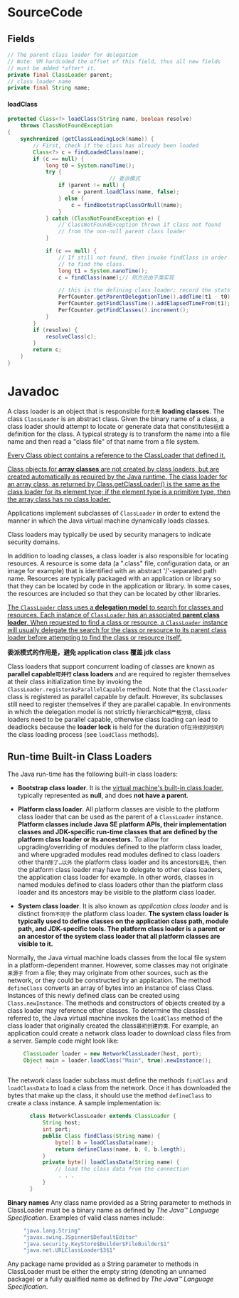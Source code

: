 # SourceCode

## Fields

```java
// The parent class loader for delegation
// Note: VM hardcoded the offset of this field, thus all new fields
// must be added *after* it.
private final ClassLoader parent;
// class loader name
private final String name;
```

####  loadClass

```java
protected Class<?> loadClass(String name, boolean resolve)
    throws ClassNotFoundException
{
    synchronized (getClassLoadingLock(name)) {
        // First, check if the class has already been loaded
        Class<?> c = findLoadedClass(name);
        if (c == null) {
            long t0 = System.nanoTime();
            try {
								// 委派模式
                if (parent != null) {
                    c = parent.loadClass(name, false);
                } else {
                    c = findBootstrapClassOrNull(name);
                }
            } catch (ClassNotFoundException e) {
                // ClassNotFoundException thrown if class not found
                // from the non-null parent class loader
            }

            if (c == null) {
                // If still not found, then invoke findClass in order
                // to find the class.
                long t1 = System.nanoTime();
                c = findClass(name);// 刚方法由子类实现

                // this is the defining class loader; record the stats
                PerfCounter.getParentDelegationTime().addTime(t1 - t0);
                PerfCounter.getFindClassTime().addElapsedTimeFrom(t1);
                PerfCounter.getFindClasses().increment();
            }
        }
        if (resolve) {
            resolveClass(c);
        }
        return c;
    }
}
```

# Javadoc

A class loader is an object that is responsible for`负责` **loading classes**. The class `ClassLoader` is an abstract class. Given the binary name of a class, a class loader should attempt to locate or generate data that constitutes`组成` a definition for the class. A typical strategy is to transform the name into a file name and then read a "class file" of that name from a file system.

<u>Every Class object contains a reference to the ClassLoader that defined it.</u>

<u>Class objects for **array classes** are not created by class loaders, but are created automatically as required by the Java runtime. The class loader for an array class, as returned by Class.getClassLoader() is the same as the class loader for its element type; if the element type is a primitive type, then the array class has no class loader.</u>

Applications implement subclasses of `ClassLoader` in order to extend the manner in which the Java virtual machine dynamically loads classes.

Class loaders may typically be used by security managers to indicate security domains.

In addition to loading classes, a class loader is also responsible for locating resources. A resource is some data (a ".class" file, configuration data, or an image for example) that is identified with an abstract '/'-separated path name. Resources are typically packaged with an application or library so that they can be located by code in the application or library. In some cases, the resources are included so that they can be located by other libraries.

<u>The `ClassLoader` class uses a **delegation model** to search for classes and resources. Each instance of `ClassLoader` has an associated **parent class loader**. When requested to find a class or resource, a `ClassLoader` instance will usually delegate the search for the class or resource to its parent class loader before attempting to find the class or resource itself. </u>

**委派模式的作用是，避免 application class 覆盖 jdk class**

Class loaders that support concurrent loading of classes are known as **parallel capable`可并行` class loaders** and are required to register themselves at their class initialization time by invoking the `ClassLoader.registerAsParallelCapable` method. Note that the `ClassLoader` class is registered as parallel capable by default. However, its subclasses still need to register themselves if they are parallel capable. In environments in which the delegation model is not strictly hierarchical`严格分级`, class loaders need to be parallel capable, otherwise class loading can lead to deadlocks because the **loader lock** is held for the duration of`在持续的时间内` the class loading process (see `loadClass` methods).

## Run-time Built-in Class Loaders
The Java run-time has the following built-in class loaders:

- **Bootstrap class loader**. It is the <u>virtual machine's built-in class loader</u>, typically represented as **null**, and does **not have a parent**.

- **Platform class loader**. All platform classes are visible to the platform class loader that can be used as the parent of a `ClassLoader` instance. **Platform classes include Java SE platform APIs, their implementation classes and JDK-specific run-time classes that are defined by the platform class loader or its ancestors.**
  To allow for upgrading/overriding of modules defined to the platform class loader, and where upgraded modules read modules defined to class loaders other than`除了…以外` the platform class loader and its ancestors`祖先`, then the platform class loader may have to delegate to other class loaders, the application class loader for example. In other words, classes in named modules defined to class loaders other than the platform class loader and its ancestors may be visible to the platform class loader.

- **System class loader**. It is also known as *application class loader* and is distinct from`不同于` the platform class loader. **The system class loader is typically used to define classes on the application class path, module path, and JDK-specific tools. The platform class loader is a parent or an ancestor of the system class loader that all platform classes are visible to it.**

Normally, the Java virtual machine loads classes from the local file system in a platform-dependent manner. However, some classes may not originate`来源于` from a file; they may originate from other sources, such as the network, or they could be constructed by an application. The method `defineClass` converts an array of bytes into an instance of class Class. Instances of this newly defined class can be created using `Class.newInstance`.
The methods and constructors of objects created by a class loader may reference other classes. To determine the class(es) referred to, the Java virtual machine invokes the `loadClass` method of the class loader that originally created the class`最初创建的类`.
For example, an application could create a network class loader to download class files from a server. Sample code might look like:

```java
     ClassLoader loader = new NetworkClassLoader(host, port);
     Object main = loader.loadClass("Main", true).newInstance();
          . . .
```

The network class loader subclass must define the methods `findClass` and `loadClassData` to load a class from the network. Once it has downloaded the bytes that make up the class, it should use the method `defineClass` to create a class instance. A sample implementation is:

```java
       class NetworkClassLoader extends ClassLoader {
           String host;
           int port;
           public Class findClass(String name) {
               byte[] b = loadClassData(name);
               return defineClass(name, b, 0, b.length);
           }
           private byte[] loadClassData(String name) {
               // load the class data from the connection
                . . .
           }
       }
```

**Binary names**
Any class name provided as a String parameter to methods in ClassLoader must be a binary name as defined by *The Java™ Language Specification*.
Examples of valid class names include:

```java
     "java.lang.String"
     "javax.swing.JSpinner$DefaultEditor"
     "java.security.KeyStore$Builder$FileBuilder$1"
     "java.net.URLClassLoader$3$1"
```

Any package name provided as a String parameter to methods in ClassLoader must be either the empty string (denoting an unnamed package) or a fully qualified name as defined by *The Java™ Language Specification*.